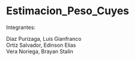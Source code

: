 # Estimacion_Peso_Cuyes

Integrantes:  

Diaz Purizaga, Luis Gianfranco  
Ortiz Salvador, Edinson Elias  
Vera Noriega, Brayan Stalin

